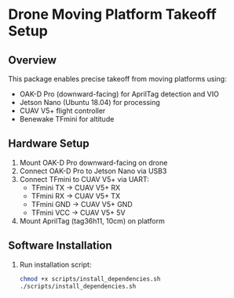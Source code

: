 # Drone Moving Platform Takeoff Setup

## Overview
This package enables precise takeoff from moving platforms using:
- OAK-D Pro (downward-facing) for AprilTag detection and VIO
- Jetson Nano (Ubuntu 18.04) for processing
- CUAV V5+ flight controller
- Benewake TFmini for altitude

## Hardware Setup
1. Mount OAK-D Pro downward-facing on drone
2. Connect OAK-D Pro to Jetson Nano via USB3
3. Connect TFmini to CUAV V5+ via UART:
   - TFmini TX → CUAV V5+ RX
   - TFmini RX → CUAV V5+ TX
   - TFmini GND → CUAV V5+ GND
   - TFmini VCC → CUAV V5+ 5V
4. Mount AprilTag (tag36h11, 10cm) on platform

## Software Installation
1. Run installation script:
   ```bash
   chmod +x scripts/install_dependencies.sh
   ./scripts/install_dependencies.sh
